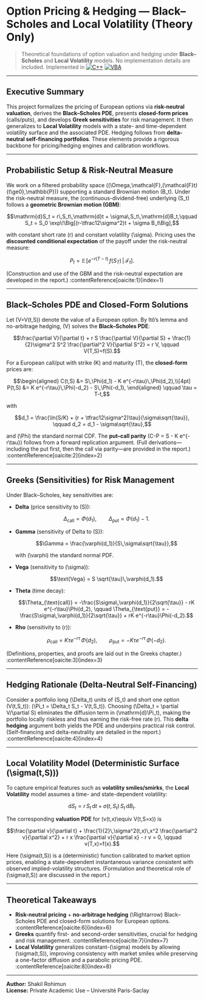 # Option Pricing & Hedging — Black–Scholes and Local Volatility (Theory Only)

> Theoretical foundations of option valuation and hedging under **Black–Scholes** and **Local Volatility** models. No implementation details are included. Implemented in [![C++](https://img.shields.io/badge/Language-C%2B%2B-00599C.svg?logo=cplusplus&logoColor=white)](https://isocpp.org/) [![VBA](https://img.shields.io/badge/Language-VBA-1F2A44.svg?logo=microsoft-office&logoColor=white)](https://learn.microsoft.com/office/vba/api/overview/)

---

## Executive Summary

This project formalizes the pricing of European options via **risk-neutral valuation**, derives the **Black–Scholes PDE**, presents **closed-form prices** (calls/puts), and develops **Greek sensitivities** for risk management. It then generalizes to **Local Volatility** models with a state- and time-dependent volatility surface and the associated PDE. Hedging follows from **delta-neutral self-financing portfolios**. These elements provide a rigorous backbone for pricing/hedging engines and calibration workflows.

---

## Probabilistic Setup & Risk-Neutral Measure

We work on a filtered probability space \((\Omega,\mathcal{F},(\mathcal{F}_t)_{t\ge0},\mathbb{P})\) supporting a standard Brownian motion \(B_t\). Under the risk-neutral measure, the (continuous-dividend-free) underlying \(S_t\) follows a **geometric Brownian motion (GBM)**:

```math
\mathrm{d}S_t = r\,S_t\,\mathrm{d}t + \sigma\,S_t\,\mathrm{d}B_t,\qquad
S_t = S_0 \exp\!\Big[(r-\tfrac12\sigma^2)t + \sigma B_t\Big],
```

with constant short rate \(r\) and constant volatility \(\sigma\). Pricing uses the **discounted conditional expectation** of the payoff under the risk-neutral measure:

```math
P_t = \mathbb{E}\!\left[e^{-r(T-t)}\,f(S_T)\,\middle|\,\mathcal{F}_t\right].
```

(Construction and use of the GBM and the risk-neutral expectation are developed in the report.) :contentReference[oaicite:1]{index=1}

---

## Black–Scholes PDE and Closed-Form Solutions

Let \(V=V(t,S)\) denote the value of a European option. By Itô’s lemma and no-arbitrage hedging, \(V\) solves the **Black–Scholes PDE**:

```math
\frac{\partial V}{\partial t}
+ r S \frac{\partial V}{\partial S}
+ \frac{1}{2}\sigma^2 S^2 \frac{\partial^2 V}{\partial S^2}
= r V,
\qquad
V(T,S)=f(S).
```

For a European call/put with strike \(K\) and maturity \(T\), the **closed-form** prices are:

```math
\begin{aligned}
C(t,S) &= S\,\Phi(d_1) - K e^{-r\tau}\,\Phi(d_2),\\[4pt]
P(t,S) &= K e^{-r\tau}\,\Phi(-d_2) - S\,\Phi(-d_1),
\end{aligned}
\qquad
\tau = T-t,
```

with

```math
d_1 = \frac{\ln(S/K) + (r + \tfrac12\sigma^2)\tau}{\sigma\sqrt{\tau}},
\qquad
d_2 = d_1 - \sigma\sqrt{\tau},
```

and \(\Phi\) the standard normal CDF. The **put–call parity** \(C-P = S - K e^{-r\tau}\) follows from a forward replication argument. (Full derivations—including the put first, then the call via parity—are provided in the report.) :contentReference[oaicite:2]{index=2}

---

## Greeks (Sensitivities) for Risk Management

Under Black–Scholes, key sensitivities are:

- **Delta** (price sensitivity to \(S\)):
  ```math
  \Delta_{\text{call}}=\Phi(d_1), \qquad
  \Delta_{\text{put}}=\Phi(d_1)-1.
  ```

- **Gamma** (sensitivity of Delta to \(S\)):
  ```math
  \Gamma = \frac{\varphi(d_1)}{S\,\sigma\sqrt{\tau}},
  ```
  with \(\varphi\) the standard normal PDF.

- **Vega** (sensitivity to \(\sigma\)):
  ```math
  \text{Vega} = S \sqrt{\tau}\,\varphi(d_1).
  ```

- **Theta** (time decay):
  ```math
  \Theta_{\text{call}} =
  -\frac{S\sigma\,\varphi(d_1)}{2\sqrt{\tau}} - rK e^{-r\tau}\Phi(d_2),
  \qquad
  \Theta_{\text{put}} =
  -\frac{S\sigma\,\varphi(d_1)}{2\sqrt{\tau}} + rK e^{-r\tau}\Phi(-d_2).
  ```

- **Rho** (sensitivity to \(r\)):
  ```math
  \rho_{\text{call}} = K\tau e^{-r\tau}\,\Phi(d_2),
  \qquad
  \rho_{\text{put}}  = -K\tau e^{-r\tau}\,\Phi(-d_2).
  ```

(Definitions, properties, and proofs are laid out in the Greeks chapter.) :contentReference[oaicite:3]{index=3}

---

## Hedging Rationale (Delta-Neutral Self-Financing)

Consider a portfolio long \(\Delta_t\) units of \(S_t\) and short one option \(V(t,S_t)\):
\(\Pi_t = \Delta_t S_t - V(t,S_t)\).
Choosing \(\Delta_t = \partial V/\partial S\) eliminates the diffusion term in \(\mathrm{d}\Pi_t\), making the portfolio locally riskless and thus earning the risk-free rate \(r\). This **delta hedging** argument both yields the PDE and underpins practical risk control. (Self-financing and delta-neutrality are detailed in the report.) :contentReference[oaicite:4]{index=4}

---

## Local Volatility Model (Deterministic Surface \(\sigma(t,S)\))

To capture empirical features such as **volatility smiles/smirks**, the **Local Volatility** model assumes a time- and state-dependent volatility:

```math
\mathrm{d}S_t = r\,S_t\,\mathrm{d}t + \sigma(t,S_t)\,S_t\,\mathrm{d}B_t.
```

The corresponding **valuation PDE** for \(v(t,x)\equiv V(t,S=x)\) is

```math
\frac{\partial v}{\partial t}
+ \frac{1}{2}\,\sigma^2(t,x)\,x^2 \frac{\partial^2 v}{\partial x^2}
+ r x \frac{\partial v}{\partial x}
- r v = 0,
\qquad
v(T,x)=f(x).
```

Here \(\sigma(t,S)\) is a (deterministic) function calibrated to market option prices, enabling a state-dependent instantaneous variance consistent with observed implied-volatility structures. (Formulation and theoretical role of \(\sigma(t,S)\) are discussed in the report.)

---

## Theoretical Takeaways

- **Risk-neutral pricing** + **no-arbitrage hedging** \(\Rightarrow\) Black–Scholes PDE and closed-form solutions for European options. :contentReference[oaicite:6]{index=6}  
- **Greeks** quantify first- and second-order sensitivities, crucial for hedging and risk management. :contentReference[oaicite:7]{index=7}  
- **Local Volatility** generalizes constant-\(\sigma\) models by allowing \(\sigma(t,S)\), improving consistency with market smiles while preserving a one-factor diffusion and a parabolic pricing PDE. :contentReference[oaicite:8]{index=8}

---

**Author:** Shakil Rohimun  
**License:** Private Academic Use – Université Paris-Saclay
